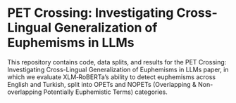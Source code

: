 # PET Crossing: Investigating Cross-Lingual Generalization of Euphemisms in LLMs
This repository contains code, data splits, and results for the PET Crossing: Investigating Cross-Lingual Generalization of Euphemisms in LLMs paper, in which we evaluate XLM‑RoBERTa’s ability to detect euphemisms across English and Turkish, split into OPETs and NOPETs (Overlapping &amp; Non-overlapping Potentially Euphemistic Terms) categories.
